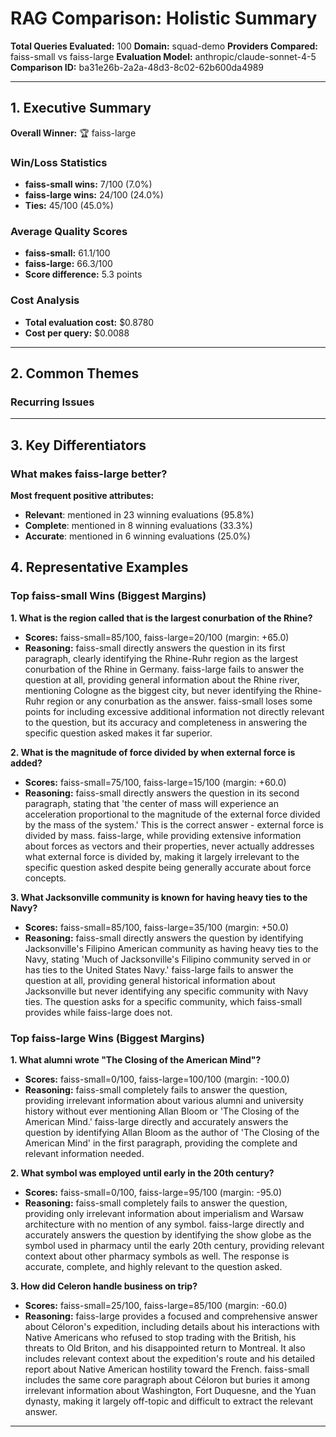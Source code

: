 # RAG Comparison: Holistic Summary

**Total Queries Evaluated:** 100
**Domain:** squad-demo
**Providers Compared:** faiss-small vs faiss-large
**Evaluation Model:** anthropic/claude-sonnet-4-5
**Comparison ID:** ba31e26b-2a2a-48d3-8c02-62b600da4989

---

## 1. Executive Summary

**Overall Winner:** 🏆 faiss-large

### Win/Loss Statistics

- **faiss-small wins:** 7/100 (7.0%)
- **faiss-large wins:** 24/100 (24.0%)
- **Ties:** 45/100 (45.0%)

### Average Quality Scores

- **faiss-small:** 61.1/100
- **faiss-large:** 66.3/100
- **Score difference:** 5.3 points

### Cost Analysis

- **Total evaluation cost:** $0.8780
- **Cost per query:** $0.0088

---

## 2. Common Themes

### Recurring Issues


---

## 3. Key Differentiators

### What makes faiss-large better?

**Most frequent positive attributes:**

- **Relevant**: mentioned in 23 winning evaluations (95.8%)
- **Complete**: mentioned in 8 winning evaluations (33.3%)
- **Accurate**: mentioned in 6 winning evaluations (25.0%)

## 4. Representative Examples

### Top faiss-small Wins (Biggest Margins)

**1. What is the region called that is the largest conurbation of the Rhine?**

- **Scores:** faiss-small=85/100, faiss-large=20/100 (margin: +65.0)
- **Reasoning:** faiss-small directly answers the question in its first paragraph, clearly identifying the Rhine-Ruhr region as the largest conurbation of the Rhine in Germany. faiss-large fails to answer the question at all, providing general information about the Rhine river, mentioning Cologne as the biggest city, but never identifying the Rhine-Ruhr region or any conurbation as the answer. faiss-small loses some points for including excessive additional information not directly relevant to the question, but its accuracy and completeness in answering the specific question asked makes it far superior.

**2. What is the magnitude of force divided by when external force is added?**

- **Scores:** faiss-small=75/100, faiss-large=15/100 (margin: +60.0)
- **Reasoning:** faiss-small directly answers the question in its second paragraph, stating that 'the center of mass will experience an acceleration proportional to the magnitude of the external force divided by the mass of the system.' This is the correct answer - external force is divided by mass. faiss-large, while providing extensive information about forces as vectors and their properties, never actually addresses what external force is divided by, making it largely irrelevant to the specific question asked despite being generally accurate about force concepts.

**3. What Jacksonville community is known for having heavy ties to the Navy?**

- **Scores:** faiss-small=85/100, faiss-large=35/100 (margin: +50.0)
- **Reasoning:** faiss-small directly answers the question by identifying Jacksonville's Filipino American community as having heavy ties to the Navy, stating 'Much of Jacksonville's Filipino community served in or has ties to the United States Navy.' faiss-large fails to answer the question at all, providing general historical information about Jacksonville but never identifying any specific community with Navy ties. The question asks for a specific community, which faiss-small provides while faiss-large does not.

### Top faiss-large Wins (Biggest Margins)

**1. What alumni wrote "The Closing of the American Mind"?**

- **Scores:** faiss-small=0/100, faiss-large=100/100 (margin: -100.0)
- **Reasoning:** faiss-small completely fails to answer the question, providing irrelevant information about various alumni and university history without ever mentioning Allan Bloom or 'The Closing of the American Mind.' faiss-large directly and accurately answers the question by identifying Allan Bloom as the author of 'The Closing of the American Mind' in the first paragraph, providing the complete and relevant information needed.

**2. What symbol was employed until early in the 20th century?**

- **Scores:** faiss-small=0/100, faiss-large=95/100 (margin: -95.0)
- **Reasoning:** faiss-small completely fails to answer the question, providing only irrelevant information about imperialism and Warsaw architecture with no mention of any symbol. faiss-large directly and accurately answers the question by identifying the show globe as the symbol used in pharmacy until the early 20th century, providing relevant context about other pharmacy symbols as well. The response is accurate, complete, and highly relevant to the question asked.

**3. How did Celeron handle business on trip?**

- **Scores:** faiss-small=25/100, faiss-large=85/100 (margin: -60.0)
- **Reasoning:** faiss-large provides a focused and comprehensive answer about Céloron's expedition, including details about his interactions with Native Americans who refused to stop trading with the British, his threats to Old Briton, and his disappointed return to Montreal. It also includes relevant context about the expedition's route and his detailed report about Native American hostility toward the French. faiss-small includes the same core paragraph about Céloron but buries it among irrelevant information about Washington, Fort Duquesne, and the Yuan dynasty, making it largely off-topic and difficult to extract the relevant answer.

---

